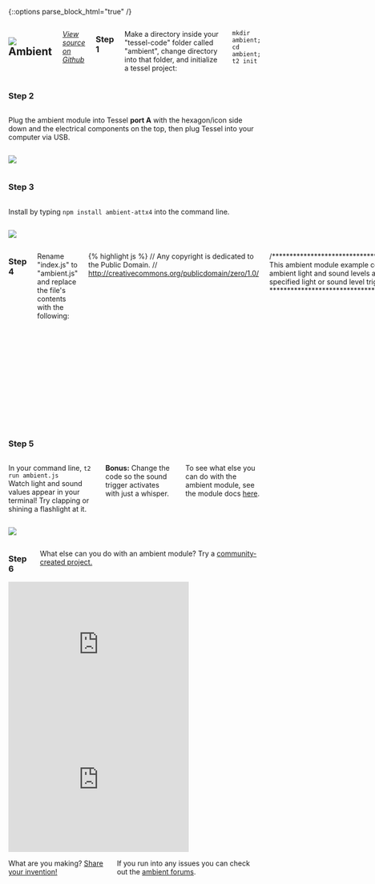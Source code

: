 {::options parse_block_html="true" /}

<div class="row">
<div class="large-12 columns">

## <img class="constrain-sm" src="//i.imgur.com/hqZ399I.png"> Ambient

[<i class="fa fa-github"> View source on Github</i>](https://github.com/tessel/ambient-attx4)

### Step 1

Make a directory inside your "tessel-code" folder called "ambient", change directory into that folder, and initialize a tessel project:

`mkdir ambient; cd ambient; t2 init`

</div>
</div>

<div class="row">
<div class="large-12 columns">

### Step 2

</div>
</div>

<div class="row">
<div class="large-6 columns">

Plug the ambient module into Tessel **port A** with the hexagon/icon side down and the electrical components on the top, then plug Tessel into your computer via USB.

</div>
<div class="large-6 columns">

![](http://i.imgur.com/RLmPhfw.jpg)

</div>
</div>

<div class="row">
<div class="large-12 columns">

### Step 3

</div>
</div>

<div class="row">
<div class="large-6 columns">

Install by typing `npm install ambient-attx4` into the command line.

</div>
<div class="large-6 columns">

![](//i.imgur.com/WWtJyIJ.jpg)

</div>
</div>

<div class="row">
<div class="large-12 columns">

### Step 4

Rename "index.js" to "ambient.js" and replace the file's contents with the following:

{% highlight js %}
// Any copyright is dedicated to the Public Domain.
// http://creativecommons.org/publicdomain/zero/1.0/

/*********************************************
This ambient module example console.logs
ambient light and sound levels and whenever a
specified light or sound level trigger is met.
*********************************************/

var tessel = require('tessel');
var ambientlib = require('ambient-attx4');

var ambient = ambientlib.use(tessel.port['A']);

ambient.on('ready', function () {
  // Get points of light and sound data.
  setInterval(function () {
    ambient.getLightLevel( function(err, ldata) {
      if (err) throw err;
      ambient.getSoundLevel( function(err, sdata) {
        if (err) throw err;
        console.log("Light level:", ldata.toFixed(8), " ", "Sound Level:", sdata.toFixed(8));
      });
    })
  }, 500); // The readings will happen every .5 seconds unless the trigger is hit

  ambient.setLightTrigger(0.5);

  // Set a light level trigger
  // The trigger is a float between 0 and 1
  ambient.on('light-trigger', function(data) {
    console.log("Our light trigger was hit:", data);

    // Clear the trigger so it stops firing
    ambient.clearLightTrigger();

    // After 1.5 seconds reset light trigger
    setTimeout(function () {
      ambient.setLightTrigger(0.5);
    }, 1500);
  });

  // Set a sound level trigger
  // The trigger is a float between 0 and 1
  ambient.setSoundTrigger(0.1);

  ambient.on('sound-trigger', function(data) {
    console.log("Something happened with sound: ", data);

    // Clear it
    ambient.clearSoundTrigger();

    //After 1.5 seconds reset sound trigger
    setTimeout(function () {
      ambient.setSoundTrigger(0.1);
    }, 1500);
  });
});

ambient.on('error', function (err) {
  console.log(err);
});
{% endhighlight %}

Save the file.

</div>
</div>

<div class="row">
<div class="large-12 columns">

### Step 5

</div>
</div>

<div class="row">
<div class="large-6 columns">

In your command line, `t2 run ambient.js`  
 Watch light and sound values appear in your terminal! Try clapping or shining a flashlight at it.  

**Bonus:** Change the code so the sound trigger activates with just a whisper.  

To see what else you can do with the ambient module, see the module docs [here](https://github.com/tessel/ambient-attx4).

</div>
<div class="large-6 columns">

![](http://i.imgur.com/SuvbD9O.gif)

</div>
</div>

<div class="row">
<div class="large-12 columns">

### Step 6

What else can you do with an ambient module? Try a [community-created project.](http://tessel.io/projects)

</div>
</div>

<div class="row">
<div class="large-6 columns left">
<iframe frameborder="0" height="270" scrolling="no" src="http://tessel.hackster.io/ifoundthemeaningoflife/audio-visualizer/embed" width="360"></iframe>
</div>

<div class="large-6 columns left">
<iframe frameborder="0" height="270" scrolling="no" src="http://tessel.hackster.io/ifoundthemeaningoflife/tessel-clap-switch/embed" width="360"></iframe>
</div>
</div>

<div class="row">
<div class="large-12 columns">

What are you making? [Share your invention!](//tessel.io/projects)

If you run into any issues you can check out the [ambient forums](http://forums.tessel.io/category/ambient).

</div>
</div>

